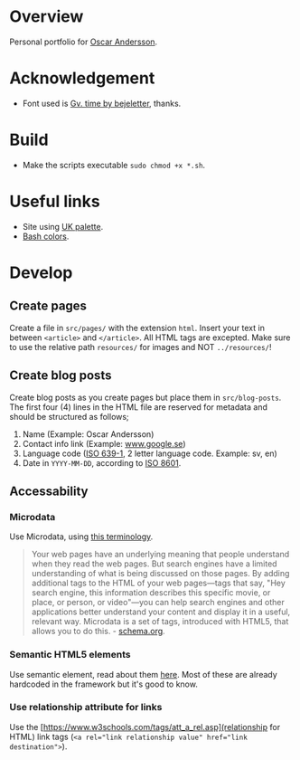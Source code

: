 # Overview
Personal portfolio for [Oscar Andersson](https://oscaande.se).

# Acknowledgement
* Font used is [Gv. time by bejeletter](https://www.fontspace.com/gv-time-font-f56368), thanks.

# Build
* Make the scripts executable ``sudo chmod +x *.sh``.

# Useful links
* Site using [UK palette](https://flatuicolors.com/palette/gb).
* [Bash colors](https://misc.flogisoft.com/bash/tip_colors_and_formatting).

# Develop
## Create pages
Create a file in ``src/pages/`` with the extension ``html``. Insert your text in between ``<article>`` and ``</article>``. All HTML tags are excepted. Make sure to use the relative path ``resources/`` for images and NOT ``../resources/``!
## Create blog posts
Create blog posts as you create pages but place them in ``src/blog-posts``. The first four (4) lines in the HTML file are reserved for metadata and should be structured as follows;
1. Name (Example: Oscar Andersson)
2. Contact info link (Example: www.google.se)
3. Language code ([ISO 639-1](https://en.wikipedia.org/wiki/List_of_ISO_639-1_codes), 2 letter language code. Example: sv, en)
4. Date in ``YYYY-MM-DD``, according to [ISO 8601](https://www.iso.org/iso-8601-date-and-time-format.html).
## Accessability
### Microdata
Use Microdata, using [this terminology](https://schema.org/docs/full.html).
> Your web pages have an underlying meaning that people understand when they read the web pages. But search engines have a limited understanding of what is being discussed on those pages. By adding additional tags to the HTML of your web pages—tags that say, "Hey search engine, this information describes this specific movie, or place, or person, or video"—you can help search engines and other applications better understand your content and display it in a useful, relevant way. Microdata is a set of tags, introduced with HTML5, that allows you to do this. - [schema.org](https://schema.org/docs/gs.html).
### Semantic HTML5 elements
Use semantic element, read about them [here](https://www.w3schools.com/html/html5_semantic_elements.asp). Most of these are already hardcoded in the framework but it's good to know.
### Use relationship attribute for links
Use the [https://www.w3schools.com/tags/att_a_rel.asp](relationship for HTML) link tags (``<a rel="link relationship value" href="link destination">``).